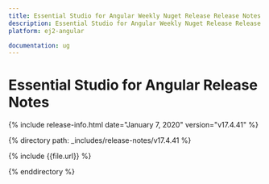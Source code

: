 ```yaml
---
title: Essential Studio for Angular Weekly Nuget Release Release Notes  
description: Essential Studio for Angular Weekly Nuget Release Release Notes  
platform: ej2-angular

documentation: ug
---
```


# Essential Studio for  Angular  Release Notes  

{% include release-info.html date="January 7, 2020"   version="v17.4.41"  %} 

{% directory path: _includes/release-notes/v17.4.41 %}

{% include {{file.url}} %}

{% enddirectory %}
